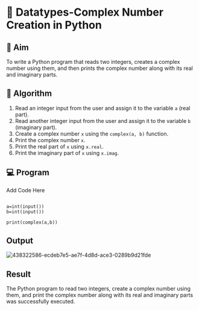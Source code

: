 # 🧮 Datatypes-Complex Number Creation in Python

## 🎯 Aim
To write a Python program that reads two integers, creates a complex number using them, and then prints the complex number along with its real and imaginary parts.

## 🧠 Algorithm
1. Read an integer input from the user and assign it to the variable `a` (real part).
2. Read another integer input from the user and assign it to the variable `b` (imaginary part).
3. Create a complex number `x` using the `complex(a, b)` function.
4. Print the complex number `x`.
5. Print the real part of `x` using `x.real`.
6. Print the imaginary part of `x` using `x.imag`.

## 💻 Program
Add Code Here
```

a=int(input())
b=int(input())

print(complex(a,b))
```
## Output
![438322586-ecdeb7e5-ae7f-4d8d-ace3-0289b9d21fde](https://github.com/user-attachments/assets/ce9f1133-4ead-47ed-a3a8-e0a405e5f148)

## Result
The Python program to read two integers, create a complex number using them, and print the complex number along with its real and imaginary parts was successfully executed.
